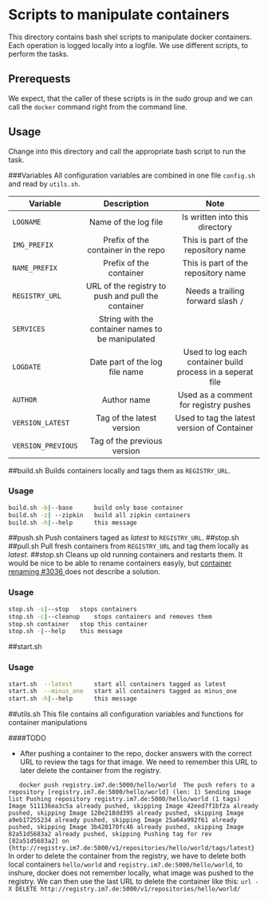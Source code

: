 # Scripts to manipulate containers

This directory contains bash shel scripts to manipulate docker containers.
Each operation is logged locally into a logfile. We use different scripts, 
to perform the tasks. 

## Prerequests
We expect, that the caller of these scripts is in the sudo group and we can call the `docker` 
command right from the command line. 

## Usage
Change into this directory and call the appropriate bash script to run the task.

###Variables
All configuration variables are combined in one file `config.sh` and read by `utils.sh`.

| Variable | Description | Note |
|---------|:---------:|:-------:|
|`LOGNAME`  | Name of the log file | Is written into this directory|
|`IMG_PREFIX`   | Prefix of the container in the repo | This is part of the repository name| 
|`NAME_PREFIX`   | Prefix of the container | This is part of the repository name| 
|`REGISTRY_URL`| URL of the registry to push and pull the container | Needs a trailing forward slash `/`|
|`SERVICES` | String with the container names to be manipulated  | |
|`LOGDATE`| Date part of the log file name| Used to log each container build process in a seperat file|
|`AUTHOR`|Author name| Used as a comment for registry pushes|
|`VERSION_LATEST`| Tag of the latest version|Used to tag the latest version of Container|
|`VERSION_PREVIOUS`| Tag of the previous version||

##build.sh
Builds containers locally and  tags them as `REGISTRY_URL`.
### Usage
```bash
build.sh -b|--base      build only base container
build.sh -z| --zipkin   build all zipkin containers 
build.sh -h|--help      this message
```
##push.sh
Push containers taged as *latest* to `REGISTRY_URL`.
##stop.sh
##pull.sh
Pull fresh containers from `REGISTRY_URL` and tag them locally as *latest*.
##stop.sh
Cleans up old running containers and restarts them. It would be nice to be able to
rename containers easyly, but [ container renaming #3036 ](https://github.com/dotcloud/docker/issues/3036) 
does not describe a solution.
### Usage
```bash
stop.sh -s|--stop  	stops containers
stop.sh -c|--cleanup	stops containers and removes them
stop.sh container	stop this container
stop.sh -|--help	this message
```
##start.sh
### Usage
```bash
start.sh  --latest      start all containers tagged as latest
start.sh  --minus_one	start all containers tagged as minus_one 
start.sh -h|--help      this message
```

##utils.sh 
This file contains all configuration variables and functions for container manipulations

####TODO
 * After pushing a container to the repo, docker answers with the correct URL to review the tags for that image. 
  We need to remember this URL to later delete the container from the registry.

`    docker push registry.im7.de:5000/hello/world 
    The push refers to a repository [registry.im7.de:5000/hello/world] (len: 1)
    Sending image list
    Pushing repository registry.im7.de:5000/hello/world (1 tags)
    Image 511136ea3c5a already pushed, skipping
    Image 42eed7f1bf2a already pushed, skipping
    Image 120e218dd395 already pushed, skipping
    Image a9eb17255234 already pushed, skipping
    Image 25a64a992f61 already pushed, skipping
    Image 3b420170fc46 already pushed, skipping
    Image 82a51d5683a2 already pushed, skipping
    Pushing tag for rev [82a51d5683a2] on {http://registry.im7.de:5000/v1/repositories/hello/world/tags/latest} 
`
In order to delete the container from the registry, we have to delete both local containers `hello/world` and `registry.im7.de:5000/hello/world`, to inshure, docker does not remember locally, what image was pushed to the registry. 
We can then use the last URL to delete the container like this:
`url -X DELETE http://registry.im7.de:5000/v1/repositories/hello/world/`

